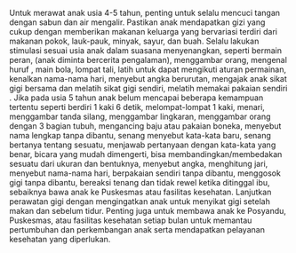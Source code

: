 Untuk merawat anak usia 4-5 tahun, penting untuk selalu mencuci tangan dengan sabun dan air mengalir. Pastikan anak mendapatkan gizi yang cukup dengan memberikan makanan keluarga yang bervariasi terdiri dari makanan pokok, lauk-pauk, minyak, sayur, dan buah. Selalu lakukan stimulasi sesuai usia anak dalam suasana menyenangkan, seperti bermain peran, (anak diminta bercerita pengalaman), menggambar orang, mengenal huruf , main bola, lompat tali, latih untuk dapat mengikuti aturan permainan, kenalkan nama-nama hari, menyebut angka berurutan, mengajak anak sikat gigi bersama dan melatih sikat gigi sendiri, melatih memakai pakaian sendiri . Jika pada usia 5 tahun anak belum mencapai beberapa kemampuan tertentu seperti berdiri 1 kaki 6 detik, melompat-lompat 1 kaki, menari, menggambar tanda silang, menggambar lingkaran, menggambar orang dengan 3 bagian tubuh, mengancing baju atau pakaian boneka, menyebut nama lengkap tanpa dibantu, senang menyebut kata-kata baru, senang bertanya tentang sesuatu, menjawab pertanyaan dengan kata-kata yang benar, bicara yang mudah dimengerti, bisa membandingkan/membedakan sesuatu dari ukuran dan bentuknya, menyebut angka, menghitung jari, menyebut nama-nama hari, berpakaian sendiri tanpa dibantu, menggosok gigi tanpa dibantu, bereaksi tenang dan tidak rewel ketika ditinggal ibu, sebaiknya bawa anak ke Puskesmas atau fasilitas kesehatan. Lanjutkan perawatan gigi dengan mengingatkan anak untuk menyikat gigi setelah makan dan sebelum tidur. Penting juga untuk membawa anak ke Posyandu, Puskesmas, atau fasilitas kesehatan setiap bulan untuk memantau pertumbuhan dan perkembangan anak serta mendapatkan pelayanan kesehatan yang diperlukan.